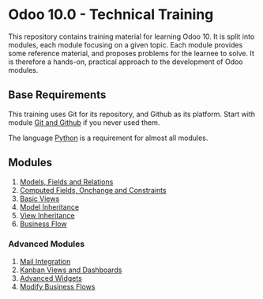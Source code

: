 # Odoo 10.0 - Technical Training

This repository contains training material for learning Odoo 10.
It is split into modules, each module focusing on a given topic.
Each module provides some reference material, and proposes problems for the learnee to solve.
It is therefore a hands-on, practical approach to the development of Odoo modules.

## Base Requirements

This training uses Git for its repository, and Github as its platform.
Start with module [Git and Github](00-git) if you never used them.

The language [Python](https://www.python.org/) is a requirement for almost all modules.

## Modules

1. [Models, Fields and Relations](01-models)
1. [Computed Fields, Onchange and Constraints](02-fields)
1. [Basic Views](03-views)
1. [Model Inheritance](04-model-inheritance)
1. [View Inheritance](05-view-inheritance)
1. [Business Flow](06-business-flow)

### Advanced Modules

1. [Mail Integration](25-mail-integration)
1. [Kanban Views and Dashboards](26-kanban-dashboard)
1. [Advanced Widgets](27-widgets)
1. [Modify Business Flows](19-modify-business-flow)
